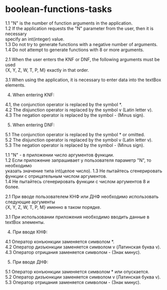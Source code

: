 # boolean-functions-tasks


1.1 "N" is the number of function arguments in the application.  
1.2 If the application requests the "N" parameter from the user, then it is necessary  
specify an int(integer) value.  
1.3 Do not try to generate functions with a negative number of arguments.  
1.4 Do not attempt to generate functions with 8 or more arguments.  

2.1 When the user enters the KNF or DNF, the following arguments must be used  
{X, Y, Z, W, T, P, M} exactly in that order.  

3.1 When using the application, it is necessary to enter data into the textBox elements.  

4. When entering KNF:  

4.1, the conjunction operator is replaced by the symbol *.  
4.2 The disjunction operator is replaced by the symbol v (Latin letter v).  
4.3 The negation operator is replaced by the symbol - (Minus sign).  

5. When entering DNF:  

5.1 The conjunction operator is replaced by the symbol * or omitted.  
5.2 The disjunction operator is replaced by the symbol v (Latin letter v).  
5.3 The negation operator is replaced by the symbol - (Minus sign).  

1.1 "N" - в приложении число аргументов функции.  
1.2 Если приложение запрашивает у пользователя параметр "N", то необходимо  
указать значение типа int(целое число). 
1.3 Не пытайтесь сгенерировать функции с отрицательным числом аргументов.  
1.4 Не пытайтесь сгенерировать функции с числом аргументов 8 и более.  

2.1 При вводе пользователем КНФ или ДНФ необходимо использовать следующие аргументы   
{X, Y, Z, W, T, P, M} именно в таком порядке.  

3.1 При использовании приложения необходимо вводить данные в textBox элементы.  

4. При вводе КНФ:  

  4.1 Оператор конъюнкции заменяется символом *.  
  4.2 Оператор дизъюнкции заменяется символом v (Латинская буква v).  
  4.3 Оператор отрицания заменяется символом - (Знак минус).  
  
5. При вводе ДНФ:  

  5.1 Оператор конъюнкции заменяется символом * или опускается.  
  5.2 Оператор дизъюнкции заменяется символом v (Латинская буква v).  
  5.3 Оператор отрицания заменяется символом - (Знак минус).  
